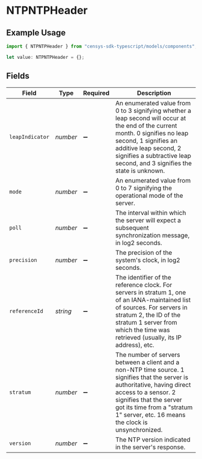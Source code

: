 # NTPNTPHeader

## Example Usage

```typescript
import { NTPNTPHeader } from "censys-sdk-typescript/models/components";

let value: NTPNTPHeader = {};
```

## Fields

| Field                                                                                                                                                                                                                                                            | Type                                                                                                                                                                                                                                                             | Required                                                                                                                                                                                                                                                         | Description                                                                                                                                                                                                                                                      |
| ---------------------------------------------------------------------------------------------------------------------------------------------------------------------------------------------------------------------------------------------------------------- | ---------------------------------------------------------------------------------------------------------------------------------------------------------------------------------------------------------------------------------------------------------------- | ---------------------------------------------------------------------------------------------------------------------------------------------------------------------------------------------------------------------------------------------------------------- | ---------------------------------------------------------------------------------------------------------------------------------------------------------------------------------------------------------------------------------------------------------------- |
| `leapIndicator`                                                                                                                                                                                                                                                  | *number*                                                                                                                                                                                                                                                         | :heavy_minus_sign:                                                                                                                                                                                                                                               | An enumerated value from 0 to 3 signifying whether a leap second will occur at the end of the current month. 0 signifies no leap second, 1 signifies an additive leap second, 2 signifies a subtractive leap second, and 3 signifies the state is unknown.       |
| `mode`                                                                                                                                                                                                                                                           | *number*                                                                                                                                                                                                                                                         | :heavy_minus_sign:                                                                                                                                                                                                                                               | An enumerated value from 0 to 7 signifying the operational mode of the server.                                                                                                                                                                                   |
| `poll`                                                                                                                                                                                                                                                           | *number*                                                                                                                                                                                                                                                         | :heavy_minus_sign:                                                                                                                                                                                                                                               | The interval within which the server will expect a subsequent synchronization message, in log2 seconds.                                                                                                                                                          |
| `precision`                                                                                                                                                                                                                                                      | *number*                                                                                                                                                                                                                                                         | :heavy_minus_sign:                                                                                                                                                                                                                                               | The precision of the system's clock, in log2 seconds.                                                                                                                                                                                                            |
| `referenceId`                                                                                                                                                                                                                                                    | *string*                                                                                                                                                                                                                                                         | :heavy_minus_sign:                                                                                                                                                                                                                                               | The identifier of the reference clock. For servers in stratum 1, one of an IANA-maintained list of sources. For servers in stratum 2, the ID of the stratum 1 server from which the time was retrieved (usually, its IP address), etc.                           |
| `stratum`                                                                                                                                                                                                                                                        | *number*                                                                                                                                                                                                                                                         | :heavy_minus_sign:                                                                                                                                                                                                                                               | The number of servers between a client and a non-NTP time source. 1 signifies that the server is authoritative, having direct access to a sensor. 2 signifies that the server got its time from a "stratum 1" server, etc. 16 means the clock is unsynchronized. |
| `version`                                                                                                                                                                                                                                                        | *number*                                                                                                                                                                                                                                                         | :heavy_minus_sign:                                                                                                                                                                                                                                               | The NTP version indicated in the server's response.                                                                                                                                                                                                              |